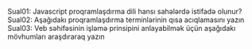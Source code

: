 Sual01: Javascript proqramlaşdırma dili hansı sahələrdə istifadə olunur?
Sual02: Aşağıdakı proqramlaşdırma terminlərinin qısa acıqlamasını yazın
Sual03: Veb səhifəsinin işləmə prinsipini anlayabilmək üçün aşağıdakı mövhumları araşdıraraq yazın